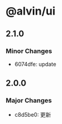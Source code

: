 # @alvin/ui

## 2.1.0

### Minor Changes

- 6074dfe: update

## 2.0.0

### Major Changes

- c8d5be0: 更新
